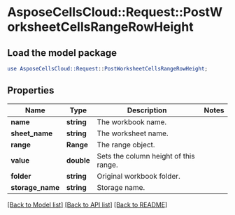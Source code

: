 # AsposeCellsCloud::Request::PostWorksheetCellsRangeRowHeight 

## Load the model package
```perl
use AsposeCellsCloud::Request::PostWorksheetCellsRangeRowHeight;
```

## Properties
Name | Type | Description | Notes
------------ | ------------- | ------------- | -------------
**name** | **string** | The workbook name. |
**sheet_name** | **string** | The worksheet name. |
**range** | **Range** | The range object. |
**value** | **double** | Sets the column height of this range. |
**folder** | **string** | Original workbook folder. |
**storage_name** | **string** | Storage name. |  

[[Back to Model list]](../README.md#documentation-for-requests) [[Back to API list]](../README.md#documentation-for-api-endpoints) [[Back to README]](../README.md)

